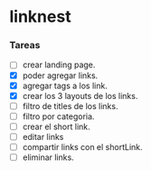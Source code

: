 # linknest

### Tareas
- [ ] crear landing page.
- [x] poder agregar links.
- [x] agregar tags a los link.
- [x] crear los 3 layouts de los links.
- [ ] filtro de titles de los links.
- [ ] filtro por categoria.
- [ ] crear el short link.
- [ ] editar links
- [ ] compartir links con el shortLink.
- [ ] eliminar links.
